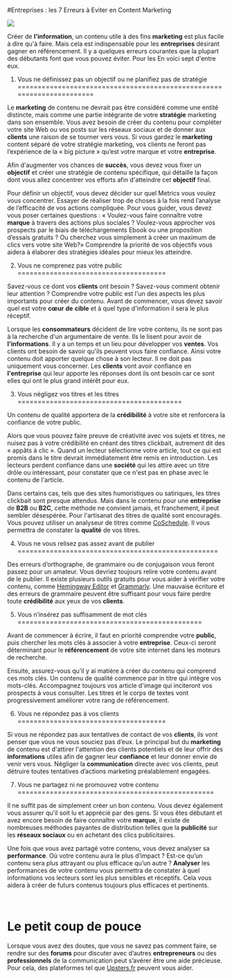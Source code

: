 #Entreprises : les 7 Erreurs à Eviter en Content Marketing

![](media/image1.jpeg)

Créer de **l'information**, un contenu utile à des fins **marketing**
est plus facile à dire qu'à faire. Mais cela est indispensable pour les
**entreprises** désirant gagner en référencement. Il y a quelques
erreurs courantes que la plupart des débutants font que vous pouvez
éviter. Pour les En voici sept d'entre eux.

1. Vous ne définissez pas un objectif ou ne planifiez pas de stratégie
======================================================================

Le **marketing** de contenu ne devrait pas être considéré comme une
entité distincte, mais comme une partie intégrante de votre
**stratégie** marketing dans son ensemble. Vous avez besoin de créer du
contenu pour compléter votre site Web ou vos posts sur les réseaux
sociaux et de donner aux **clients** une raison de se tourner vers vous.
Si vous gardez le **marketing** content séparé de votre stratégie
marketing, vos clients ne feront pas l’expérience de la « big picture »
qu’est votre marque et votre **entreprise**.

Afin d'augmenter vos chances de **succès**, vous devez vous fixer un
**objectif** et créer une stratégie de contenu spécifique, qui détaille
la façon dont vous allez concentrer vos efforts afin d'atteindre cet
**objectif** final.

Pour définir un objectif, vous devez décider sur quel Metrics vous
voulez vous concentrer. Essayer de réaliser trop de choses à la fois
rend l’analyse de l’efficacité de vos actions compliquée. Pour vous
guider, vous devez vous poser certaines questions : « Voulez-vous faire
connaître votre **marque** à travers des actions plus sociales ?
Voulez-vous approcher vos prospects par le biais de téléchargements
Ebook ou une proposition d’essais gratuits ? Ou cherchez vous simplement
à créer un maximum de clics vers votre site Web?» Comprendre la priorité
de vos objectifs vous aidera à élaborer des stratégies idéales pour
mieux les atteindre.

2. Vous ne comprenez pas votre public
=====================================

Savez-vous ce dont vos **clients** ont besoin ? Savez-vous comment
obtenir leur attention ? Comprendre votre public est l'un des aspects
les plus importants pour créer du contenu. Avant de commencer, vous
devez savoir quel est votre **cœur** **de** **cible** et à quel type
d'information il sera le plus réceptif.

Lorsque les **consommateurs** décident de lire votre contenu, ils ne
sont pas à la recherche d'un argumentaire de vente. Ils le lisent pour
avoir de **l'informations**. Il y a un temps et un lieu pour développer
vos **ventes**. Vos clients ont besoin de savoir qu'ils peuvent vous
faire confiance. Ainsi votre contenu doit apporter quelque chose à son
lecteur. Il ne doit pas uniquement vous concerner. Les **clients** vont
avoir confiance en **l'entreprise** qui leur apporte les réponses dont
ils ont besoin car ce sont elles qui ont le plus grand intérêt pour eux.

3. Vous négligez vos titres et les titres
=========================================

Un contenu de qualité apportera de la **crédibilité** à votre site et
renforcera la confiance de votre public.

Alors que vous pouvez faire preuve de créativité avec vos sujets et
titres, ne nuisez pas à votre crédibilité en créant des titres
clickbait, autrement dit des « appâts à clic ». Quand un lecteur
sélectionne votre article, tout ce qui est promis dans le titre devrait
immédiatement être remis en introduction. Les lecteurs perdent confiance
dans une **société** qui les attire avec un titre drôle ou intéressant,
pour constater que ce n'est pas en phase avec le contenu de l'article.

Dans certains cas, tels que des sites humoristiques ou satiriques, les
titres clickbait sont presque attendus. Mais dans le contenu pour une
**entreprise** de **B2B** ou **B2C**, cette méthode ne convient jamais,
et franchement, il peut sembler désespérée. Pour l'artisanat des titres
de qualité sont encouragés. Vous pouvez utiliser un analyseur de titres
comme [CoSchedule](http://coschedule.com/). Il vous permettra de
constater la **qualité** de vos titres.

4. Vous ne vous relisez pas assez avant de publier
==================================================

Des erreurs d’orthographe, de grammaire ou de conjugaison vous feront
passez pour un amateur. Vous devriez toujours relire votre contenu avant
de le publier. Il existe plusieurs outils gratuits pour vous aider à
vérifier votre contenu, comme [Hemingway Editor](Hemingway%20Editor) et
[Grammarly](https://www.grammarly.com/?q=brand&utm_source=google&utm_medium=cpc&utm_campaign=brand_f1&utm_content=76996511046&utm_term=grammarly&matchtype=e&placement=&network=g&gclid=CjwKEAjw5vu8BRC8rIGNrqbPuSESJADG8RV0yPyzRNByh30ckhgUd-ht8OeRSDfDKpCQ_Tk2pKu).
Une mauvaise écriture et des erreurs de grammaire peuvent être suffisant
pour vous faire perdre toute **crédibilité** aux yeux de vos
**clients**.

5. Vous n’insérez pas suffisamment de mot clés
==============================================

Avant de commencer à écrire, il faut en priorité comprendre votre
**public**, puis chercher les mots clés à associer à votre
**entreprise**. Ceux-ci seront déterminant pour le **référencement** de
votre site internet dans les moteurs de recherche.

Ensuite, assurez-vous qu’il y ai matière à créer du contenu qui comprend
ces mots clés. Un contenu de qualité commence par in titre qui intègre
vos mots-clés. Accompagnez toujours vos article d'image qui inciteront
vos prospects à vous consulter. Les titres et le corps de textes vont
progressivement améliorer votre rang de référencement.

6. Vous ne répondez pas à vos clients
=====================================

Si vous ne répondez pas aux tentatives de contact de vos **clients**,
ils vont penser que vous ne vous souciez pas d’eux. Le principal but du
**marketing** de contenu est d'attirer l'attention des clients
potentiels et de leur offrir des **informations** utiles afin de gagner
leur **confiance** et leur donner envie de venir vers vous. Négliger la
**communication** directe avec vos clients, peut détruire toutes
tentatives d’actions marketing préalablement engagées.

7. Vous ne partagez ni ne promouvez votre contenu
=================================================

Il ne suffit pas de simplement créer un bon contenu. Vous devez
également vous assurer qu'il soit lu et apprécié par des gens. Si vous
êtes débutant et avez encore besoin de faire connaître votre **marque**,
il existe de nombreuses méthodes payantes de distribution telles que la
**publicité** sur les **réseaux sociaux** ou en achetant des clics
publicitaires.

Une fois que vous avez partagé votre contenu, vous devez analyser sa
**performance**. Où votre contenu aura le plus d’impact ? Est-ce qu’un
contenu sera plus attrayant ou plus efficace qu’un autre ? **Analyser**
les performances de votre contenu vous permettra de constater à quel
informations vos lecteurs sont les plus sensibles et réceptifs. Cela
vous aidera à créer de futurs contenus toujours plus efficaces et
pertinents.

 

Le petit coup de pouce
======================

Lorsque vous avez des doutes, que vous ne savez pas comment faire, se
rendre sur des **forums** pour discuter avec d’autres **entrepreneurs**
ou des **professionnels** de la communication peut s’avérer être une
aide précieuse. Pour cela, des plateformes tel que
[Upsters.fr](http://upsters.fr/) peuvent vous aider.
